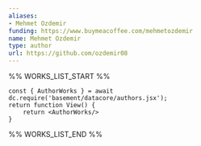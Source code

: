 ```yaml
---
aliases:
- Mehmet Ozdemir
funding: https://www.buymeacoffee.com/mehmetozdemir
name: Mehmet Ozdemir
type: author
url: https://github.com/ozdemir08
---
```



%% WORKS_LIST_START %%

```datacorejsx
const { AuthorWorks } = await dc.require('basement/datacore/authors.jsx');
return function View() {
    return <AuthorWorks/>
}
```
%% WORKS_LIST_END %%